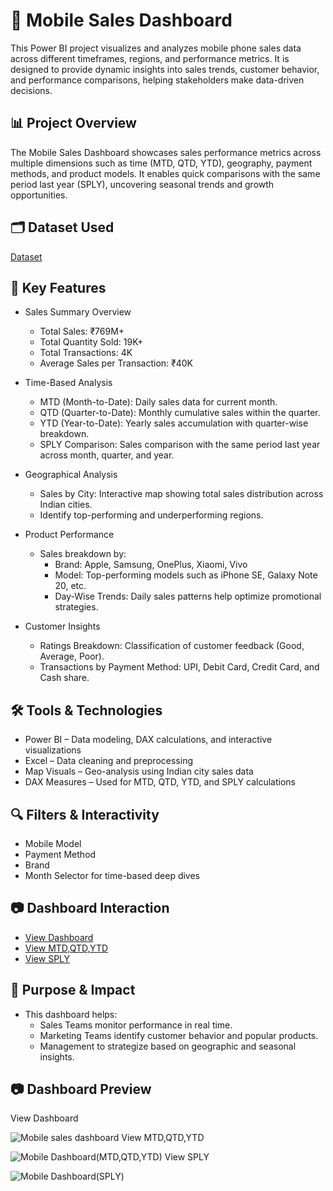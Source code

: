 # 📱 Mobile Sales Dashboard 
This Power BI project visualizes and analyzes mobile phone sales data across different timeframes, regions, and performance metrics. It is designed to provide dynamic insights into sales trends, customer behavior, and performance comparisons, helping stakeholders make data-driven decisions.

## 📊 Project Overview
The Mobile Sales Dashboard showcases sales performance metrics across multiple dimensions such as time (MTD, QTD, YTD), geography, payment methods, and product models. It enables quick comparisons with the same period last year (SPLY), uncovering seasonal trends and growth opportunities.

## 🗂 Dataset Used
<a href="https://github.com/satya754004/Mobile-Sales-Dashboard/blob/main/Mobile%20Sales%20Data.xlsx">Dataset</a>

## 📌 Key Features
- Sales Summary Overview
   - Total Sales: ₹769M+
   - Total Quantity Sold: 19K+
   - Total Transactions: 4K
   - Average Sales per Transaction: ₹40K

- Time-Based Analysis
   - MTD (Month-to-Date): Daily sales data for current month.
   - QTD (Quarter-to-Date): Monthly cumulative sales within the quarter.
   - YTD (Year-to-Date): Yearly sales accumulation with quarter-wise breakdown.
   - SPLY Comparison: Sales comparison with the same period last year across month, quarter, and year.

- Geographical Analysis
  - Sales by City: Interactive map showing total sales distribution across Indian cities.
  - Identify top-performing and underperforming regions.

-  Product Performance
   - Sales breakdown by:
     - Brand: Apple, Samsung, OnePlus, Xiaomi, Vivo
     - Model: Top-performing models such as iPhone SE, Galaxy Note 20, etc.
     - Day-Wise Trends: Daily sales patterns help optimize promotional strategies.

- Customer Insights
  - Ratings Breakdown: Classification of customer feedback (Good, Average, Poor).
  - Transactions by Payment Method: UPI, Debit Card, Credit Card, and Cash share.

## 🛠 Tools & Technologies
- Power BI – Data modeling, DAX calculations, and interactive visualizations
- Excel – Data cleaning and preprocessing
- Map Visuals – Geo-analysis using Indian city sales data
- DAX Measures – Used for MTD, QTD, YTD, and SPLY calculations

## 🔍 Filters & Interactivity
- Mobile Model
- Payment Method
- Brand
- Month Selector for time-based deep dives

## 📷 Dashboard Interaction
- <a href="https://github.com/satya754004/Mobile-Sales-Dashboard/blob/main/Mobile%20sales%20dashboard.PNG">View Dashboard</a>
- <a href="https://github.com/satya754004/Mobile-Sales-Dashboard/blob/main/Mobile%20Dashboard(MTD%2CQTD%2CYTD).PNG"> View MTD,QTD,YTD</a>
- <a href="https://github.com/satya754004/Mobile-Sales-Dashboard/blob/main/Mobile%20Dashboard(SPLY).PNG">View SPLY</a>

## 🎯 Purpose & Impact
- This dashboard helps:
  - Sales Teams monitor performance in real time.
  - Marketing Teams identify customer behavior and popular products.
  - Management to strategize based on geographic and seasonal insights.
 
## 📷 Dashboard Preview
View Dashboard

![Mobile sales dashboard](https://github.com/user-attachments/assets/fc77a6bb-6cb0-4f6d-8d49-b7ec425767ce)
View MTD,QTD,YTD

![Mobile Dashboard(MTD,QTD,YTD)](https://github.com/user-attachments/assets/c56f0c2d-3877-42bf-884f-5948d810e7d3)
View SPLY

![Mobile Dashboard(SPLY)](https://github.com/user-attachments/assets/c7c0b82c-77c7-414c-93a4-ee7672a98b8c)


